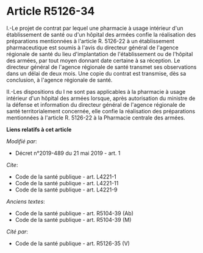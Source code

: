 # Article R5126-34

I.-Le projet de contrat par lequel une pharmacie à usage intérieur d'un établissement de santé ou d'un hôpital des armées
confie la réalisation des préparations mentionnées à l'article R. 5126-22 à un établissement pharmaceutique est soumis à
l'avis du directeur général de l'agence régionale de santé du lieu d'implantation de l'établissement ou de l'hôpital des
armées, par tout moyen donnant date certaine à sa réception. Le directeur général de l'agence régionale de santé transmet ses
observations dans un délai de deux mois. Une copie du contrat est transmise, dès sa conclusion, à l'agence régionale de
santé.

II.-Les dispositions du I ne sont pas applicables à la pharmacie à usage intérieur d'un hôpital des armées lorsque, après
autorisation du ministre de la défense et information du directeur général de l'agence régionale de santé territorialement
concernée, elle confie la réalisation des préparations mentionnées à l'article R. 5126-22 à la Pharmacie centrale des armées.

**Liens relatifs à cet article**

_Modifié par_:

  - Décret n°2019-489 du 21 mai 2019 - art. 1

_Cite_:

  - Code de la santé publique - art. L4221-1
  - Code de la santé publique - art. L4221-11
  - Code de la santé publique - art. L4221-9

_Anciens textes_:

  - Code de la santé publique - art. R5104-39 (Ab)
  - Code de la santé publique - art. R5104-39 (M)

_Cité par_:

  - Code de la santé publique - art. R5126-35 (V)
